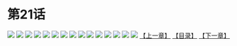 # 第21话
![](https://s2.baozimh.com/scomic/yuekanshaonuyeqijun-chunquan/0/25-r4py/1.jpg)
![](https://s2.baozimh.com/scomic/yuekanshaonuyeqijun-chunquan/0/25-r4py/2.jpg)
![](https://s2.baozimh.com/scomic/yuekanshaonuyeqijun-chunquan/0/25-r4py/3.jpg)
![](https://s2.baozimh.com/scomic/yuekanshaonuyeqijun-chunquan/0/25-r4py/4.jpg)
![](https://s2.baozimh.com/scomic/yuekanshaonuyeqijun-chunquan/0/25-r4py/5.jpg)
![](https://s2.baozimh.com/scomic/yuekanshaonuyeqijun-chunquan/0/25-r4py/6.jpg)
![](https://s2.baozimh.com/scomic/yuekanshaonuyeqijun-chunquan/0/25-r4py/7.jpg)
![](https://s2.baozimh.com/scomic/yuekanshaonuyeqijun-chunquan/0/25-r4py/8.jpg)
![](https://s2.baozimh.com/scomic/yuekanshaonuyeqijun-chunquan/0/25-r4py/9.jpg)
![](https://s2.baozimh.com/scomic/yuekanshaonuyeqijun-chunquan/0/25-r4py/10.jpg)
![](https://s2.baozimh.com/scomic/yuekanshaonuyeqijun-chunquan/0/25-r4py/11.jpg)
![](https://s2.baozimh.com/scomic/yuekanshaonuyeqijun-chunquan/0/25-r4py/12.jpg)
![](https://s2.baozimh.com/scomic/yuekanshaonuyeqijun-chunquan/0/25-r4py/13.jpg)
![](https://s2.baozimh.com/scomic/yuekanshaonuyeqijun-chunquan/0/25-r4py/14.jpg)
![](https://s2.baozimh.com/scomic/yuekanshaonuyeqijun-chunquan/0/25-r4py/15.jpg)
[【上一章】](./20.md)
[【目录】](./README.md)
[【下一章】](./22.md)
